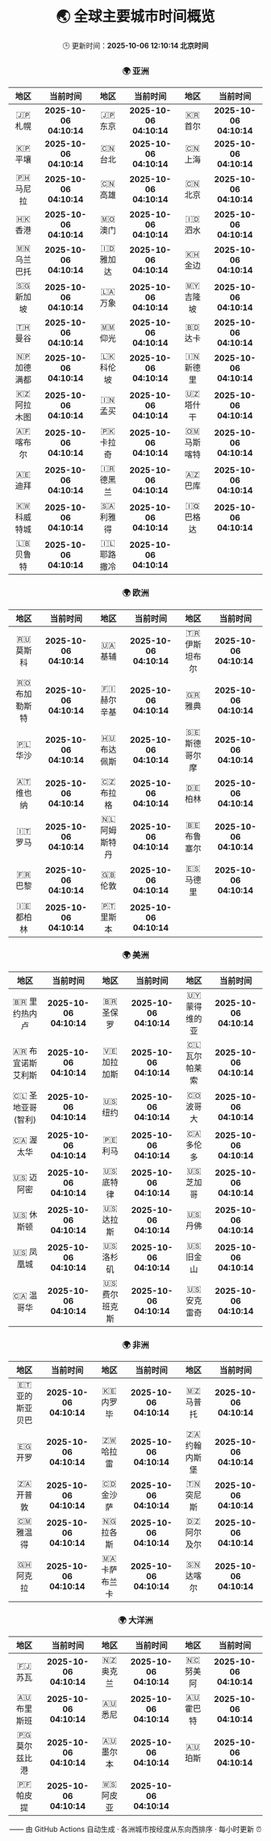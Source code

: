 <!-- GENERATED_BY_GMC_SCRIPT -->
<div align="center">

# 🌏 全球主要城市时间概览

🕒 更新时间：**2025-10-06 12:10:14 北京时间**

### 🌍 亚洲

| 地区 | 当前时间 | 地区 | 当前时间 | 地区 | 当前时间 |
| :--: | :--: | :--: | :--: | :--: | :--: |
| 🇯🇵 札幌 | **2025-10-06 04:10:14** | 🇯🇵 东京 | **2025-10-06 04:10:14** | 🇰🇷 首尔 | **2025-10-06 04:10:14** |
| 🇰🇵 平壤 | **2025-10-06 04:10:14** | 🇨🇳 台北 | **2025-10-06 04:10:14** | 🇨🇳 上海 | **2025-10-06 04:10:14** |
| 🇵🇭 马尼拉 | **2025-10-06 04:10:14** | 🇨🇳 高雄 | **2025-10-06 04:10:14** | 🇨🇳 北京 | **2025-10-06 04:10:14** |
| 🇭🇰 香港 | **2025-10-06 04:10:14** | 🇲🇴 澳门 | **2025-10-06 04:10:14** | 🇮🇩 泗水 | **2025-10-06 04:10:14** |
| 🇲🇳 乌兰巴托 | **2025-10-06 04:10:14** | 🇮🇩 雅加达 | **2025-10-06 04:10:14** | 🇰🇭 金边 | **2025-10-06 04:10:14** |
| 🇸🇬 新加坡 | **2025-10-06 04:10:14** | 🇱🇦 万象 | **2025-10-06 04:10:14** | 🇲🇾 吉隆坡 | **2025-10-06 04:10:14** |
| 🇹🇭 曼谷 | **2025-10-06 04:10:14** | 🇲🇲 仰光 | **2025-10-06 04:10:14** | 🇧🇩 达卡 | **2025-10-06 04:10:14** |
| 🇳🇵 加德满都 | **2025-10-06 04:10:14** | 🇱🇰 科伦坡 | **2025-10-06 04:10:14** | 🇮🇳 新德里 | **2025-10-06 04:10:14** |
| 🇰🇿 阿拉木图 | **2025-10-06 04:10:14** | 🇮🇳 孟买 | **2025-10-06 04:10:14** | 🇺🇿 塔什干 | **2025-10-06 04:10:14** |
| 🇦🇫 喀布尔 | **2025-10-06 04:10:14** | 🇵🇰 卡拉奇 | **2025-10-06 04:10:14** | 🇴🇲 马斯喀特 | **2025-10-06 04:10:14** |
| 🇦🇪 迪拜 | **2025-10-06 04:10:14** | 🇮🇷 德黑兰 | **2025-10-06 04:10:14** | 🇦🇿 巴库 | **2025-10-06 04:10:14** |
| 🇰🇼 科威特城 | **2025-10-06 04:10:14** | 🇸🇦 利雅得 | **2025-10-06 04:10:14** | 🇮🇶 巴格达 | **2025-10-06 04:10:14** |
| 🇱🇧 贝鲁特 | **2025-10-06 04:10:14** | 🇮🇱 耶路撒冷 | **2025-10-06 04:10:14** |   |   |

### 🌍 欧洲

| 地区 | 当前时间 | 地区 | 当前时间 | 地区 | 当前时间 |
| :--: | :--: | :--: | :--: | :--: | :--: |
| 🇷🇺 莫斯科 | **2025-10-06 04:10:14** | 🇺🇦 基辅 | **2025-10-06 04:10:14** | 🇹🇷 伊斯坦布尔 | **2025-10-06 04:10:14** |
| 🇷🇴 布加勒斯特 | **2025-10-06 04:10:14** | 🇫🇮 赫尔辛基 | **2025-10-06 04:10:14** | 🇬🇷 雅典 | **2025-10-06 04:10:14** |
| 🇵🇱 华沙 | **2025-10-06 04:10:14** | 🇭🇺 布达佩斯 | **2025-10-06 04:10:14** | 🇸🇪 斯德哥尔摩 | **2025-10-06 04:10:14** |
| 🇦🇹 维也纳 | **2025-10-06 04:10:14** | 🇨🇿 布拉格 | **2025-10-06 04:10:14** | 🇩🇪 柏林 | **2025-10-06 04:10:14** |
| 🇮🇹 罗马 | **2025-10-06 04:10:14** | 🇳🇱 阿姆斯特丹 | **2025-10-06 04:10:14** | 🇧🇪 布鲁塞尔 | **2025-10-06 04:10:14** |
| 🇫🇷 巴黎 | **2025-10-06 04:10:14** | 🇬🇧 伦敦 | **2025-10-06 04:10:14** | 🇪🇸 马德里 | **2025-10-06 04:10:14** |
| 🇮🇪 都柏林 | **2025-10-06 04:10:14** | 🇵🇹 里斯本 | **2025-10-06 04:10:14** |   |   |

### 🌍 美洲

| 地区 | 当前时间 | 地区 | 当前时间 | 地区 | 当前时间 |
| :--: | :--: | :--: | :--: | :--: | :--: |
| 🇧🇷 里约热内卢 | **2025-10-06 04:10:14** | 🇧🇷 圣保罗 | **2025-10-06 04:10:14** | 🇺🇾 蒙得维的亚 | **2025-10-06 04:10:14** |
| 🇦🇷 布宜诺斯艾利斯 | **2025-10-06 04:10:14** | 🇻🇪 加拉加斯 | **2025-10-06 04:10:14** | 🇨🇱 瓦尔帕莱索 | **2025-10-06 04:10:14** |
| 🇨🇱 圣地亚哥(智利) | **2025-10-06 04:10:14** | 🇺🇸 纽约 | **2025-10-06 04:10:14** | 🇨🇴 波哥大 | **2025-10-06 04:10:14** |
| 🇨🇦 渥太华 | **2025-10-06 04:10:14** | 🇵🇪 利马 | **2025-10-06 04:10:14** | 🇨🇦 多伦多 | **2025-10-06 04:10:14** |
| 🇺🇸 迈阿密 | **2025-10-06 04:10:14** | 🇺🇸 底特律 | **2025-10-06 04:10:14** | 🇺🇸 芝加哥 | **2025-10-06 04:10:14** |
| 🇺🇸 休斯顿 | **2025-10-06 04:10:14** | 🇺🇸 达拉斯 | **2025-10-06 04:10:14** | 🇺🇸 丹佛 | **2025-10-06 04:10:14** |
| 🇺🇸 凤凰城 | **2025-10-06 04:10:14** | 🇺🇸 洛杉矶 | **2025-10-06 04:10:14** | 🇺🇸 旧金山 | **2025-10-06 04:10:14** |
| 🇨🇦 温哥华 | **2025-10-06 04:10:14** | 🇺🇸 费尔班克斯 | **2025-10-06 04:10:14** | 🇺🇸 安克雷奇 | **2025-10-06 04:10:14** |

### 🌍 非洲

| 地区 | 当前时间 | 地区 | 当前时间 | 地区 | 当前时间 |
| :--: | :--: | :--: | :--: | :--: | :--: |
| 🇪🇹 亚的斯亚贝巴 | **2025-10-06 04:10:14** | 🇰🇪 内罗毕 | **2025-10-06 04:10:14** | 🇲🇿 马普托 | **2025-10-06 04:10:14** |
| 🇪🇬 开罗 | **2025-10-06 04:10:14** | 🇿🇼 哈拉雷 | **2025-10-06 04:10:14** | 🇿🇦 约翰内斯堡 | **2025-10-06 04:10:14** |
| 🇿🇦 开普敦 | **2025-10-06 04:10:14** | 🇨🇩 金沙萨 | **2025-10-06 04:10:14** | 🇹🇳 突尼斯 | **2025-10-06 04:10:14** |
| 🇨🇲 雅温得 | **2025-10-06 04:10:14** | 🇳🇬 拉各斯 | **2025-10-06 04:10:14** | 🇩🇿 阿尔及尔 | **2025-10-06 04:10:14** |
| 🇬🇭 阿克拉 | **2025-10-06 04:10:14** | 🇲🇦 卡萨布兰卡 | **2025-10-06 04:10:14** | 🇸🇳 达喀尔 | **2025-10-06 04:10:14** |

### 🌍 大洋洲

| 地区 | 当前时间 | 地区 | 当前时间 | 地区 | 当前时间 |
| :--: | :--: | :--: | :--: | :--: | :--: |
| 🇫🇯 苏瓦 | **2025-10-06 04:10:14** | 🇳🇿 奥克兰 | **2025-10-06 04:10:14** | 🇳🇨 努美阿 | **2025-10-06 04:10:14** |
| 🇦🇺 布里斯班 | **2025-10-06 04:10:14** | 🇦🇺 悉尼 | **2025-10-06 04:10:14** | 🇦🇺 霍巴特 | **2025-10-06 04:10:14** |
| 🇵🇬 莫尔兹比港 | **2025-10-06 04:10:14** | 🇦🇺 墨尔本 | **2025-10-06 04:10:14** | 🇦🇺 珀斯 | **2025-10-06 04:10:14** |
| 🇵🇫 帕皮提 | **2025-10-06 04:10:14** | 🇼🇸 阿皮亚 | **2025-10-06 04:10:14** |   |   |

—— 由 GitHub Actions 自动生成 · 各洲城市按经度从东向西排序 · 每小时更新 ⏰

</div>
